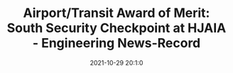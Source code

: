 ---
"title": "Airport/Transit Award of Merit: South Security Checkpoint at HJAIA - Engineering News-Record"
"date": "2021-10-29 20:1:0"
"feed_name": "GOOGLENEWSCONSTRUCTION"
"feed_website": "https://news.google.com/search?q=construction%2Bincident&hl=en-US&gl=US&ceid=US:en"
"feed_rss": "https://news.google.com/rss/search?q=construction%2Bincident&hl=en-US&gl=US&ceid=US:en"
"link": "https://www.enr.com/articles/52839-airport-transit-award-of-merit-south-security-checkpoint-at-hjaia"
"source": "{'href': 'https://www.enr.com', 'title': 'Engineering News-Record'}"
"file": "_posts/2021-1-1-5bb1c7db401cc61b56e1e0c75ae13389f83432c1.md"
"accident": "0"
"drilling": "0"
"dead": "0"
"injured": "0"
"arrested": "0"
"place": "unknown place"
"where": "unknown site"
"causes": "unknown"
"place_uri": "unknown place"
---